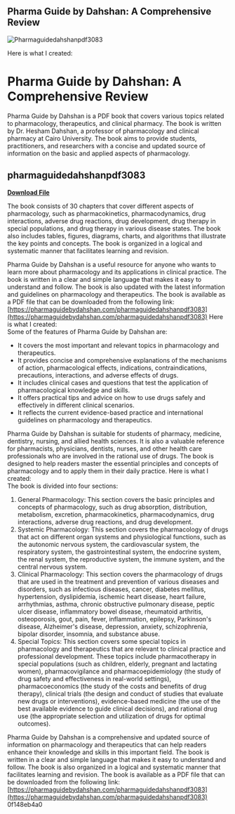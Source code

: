 ## Pharma Guide by Dahshan: A Comprehensive Review

 
![Pharmaguidedahshanpdf3083](https://encrypted-tbn1.gstatic.com/images?q=tbn:ANd9GcTu1Wgy-BPyUjuigFgkP6xpNNMDaefPKUR-RdQyzIgWKUpSwd1yNC216As)

 Here is what I created:  
# Pharma Guide by Dahshan: A Comprehensive Review
 
Pharma Guide by Dahshan is a PDF book that covers various topics related to pharmacology, therapeutics, and clinical pharmacy. The book is written by Dr. Hesham Dahshan, a professor of pharmacology and clinical pharmacy at Cairo University. The book aims to provide students, practitioners, and researchers with a concise and updated source of information on the basic and applied aspects of pharmacology.
 
## pharmaguidedahshanpdf3083


[**Download File**](https://www.google.com/url?q=https%3A%2F%2Furlgoal.com%2F2tLdqM&sa=D&sntz=1&usg=AOvVaw1hsu-PGaetqDQo8lxgXSPg)

 
The book consists of 30 chapters that cover different aspects of pharmacology, such as pharmacokinetics, pharmacodynamics, drug interactions, adverse drug reactions, drug development, drug therapy in special populations, and drug therapy in various disease states. The book also includes tables, figures, diagrams, charts, and algorithms that illustrate the key points and concepts. The book is organized in a logical and systematic manner that facilitates learning and revision.
 
Pharma Guide by Dahshan is a useful resource for anyone who wants to learn more about pharmacology and its applications in clinical practice. The book is written in a clear and simple language that makes it easy to understand and follow. The book is also updated with the latest information and guidelines on pharmacology and therapeutics. The book is available as a PDF file that can be downloaded from the following link: [https://pharmaguidebydahshan.com/pharmaguidedahshanpdf3083](https://pharmaguidebydahshan.com/pharmaguidedahshanpdf3083)
 Here is what I created:  
Some of the features of Pharma Guide by Dahshan are:
 
- It covers the most important and relevant topics in pharmacology and therapeutics.
- It provides concise and comprehensive explanations of the mechanisms of action, pharmacological effects, indications, contraindications, precautions, interactions, and adverse effects of drugs.
- It includes clinical cases and questions that test the application of pharmacological knowledge and skills.
- It offers practical tips and advice on how to use drugs safely and effectively in different clinical scenarios.
- It reflects the current evidence-based practice and international guidelines on pharmacology and therapeutics.

Pharma Guide by Dahshan is suitable for students of pharmacy, medicine, dentistry, nursing, and allied health sciences. It is also a valuable reference for pharmacists, physicians, dentists, nurses, and other health care professionals who are involved in the rational use of drugs. The book is designed to help readers master the essential principles and concepts of pharmacology and to apply them in their daily practice.
 Here is what I created:  
The book is divided into four sections:

1. General Pharmacology: This section covers the basic principles and concepts of pharmacology, such as drug absorption, distribution, metabolism, excretion, pharmacokinetics, pharmacodynamics, drug interactions, adverse drug reactions, and drug development.
2. Systemic Pharmacology: This section covers the pharmacology of drugs that act on different organ systems and physiological functions, such as the autonomic nervous system, the cardiovascular system, the respiratory system, the gastrointestinal system, the endocrine system, the renal system, the reproductive system, the immune system, and the central nervous system.
3. Clinical Pharmacology: This section covers the pharmacology of drugs that are used in the treatment and prevention of various diseases and disorders, such as infectious diseases, cancer, diabetes mellitus, hypertension, dyslipidemia, ischemic heart disease, heart failure, arrhythmias, asthma, chronic obstructive pulmonary disease, peptic ulcer disease, inflammatory bowel disease, rheumatoid arthritis, osteoporosis, gout, pain, fever, inflammation, epilepsy, Parkinson's disease, Alzheimer's disease, depression, anxiety, schizophrenia, bipolar disorder, insomnia, and substance abuse.
4. Special Topics: This section covers some special topics in pharmacology and therapeutics that are relevant to clinical practice and professional development. These topics include pharmacotherapy in special populations (such as children, elderly, pregnant and lactating women), pharmacovigilance and pharmacoepidemiology (the study of drug safety and effectiveness in real-world settings), pharmacoeconomics (the study of the costs and benefits of drug therapy), clinical trials (the design and conduct of studies that evaluate new drugs or interventions), evidence-based medicine (the use of the best available evidence to guide clinical decisions), and rational drug use (the appropriate selection and utilization of drugs for optimal outcomes).

Pharma Guide by Dahshan is a comprehensive and updated source of information on pharmacology and therapeutics that can help readers enhance their knowledge and skills in this important field. The book is written in a clear and simple language that makes it easy to understand and follow. The book is also organized in a logical and systematic manner that facilitates learning and revision. The book is available as a PDF file that can be downloaded from the following link: [https://pharmaguidebydahshan.com/pharmaguidedahshanpdf3083](https://pharmaguidebydahshan.com/pharmaguidedahshanpdf3083)
 0f148eb4a0
